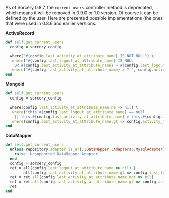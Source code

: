 As of Sorcery 0.8.7, the `current_users` controller method is deprecated, which means it will be removed in 0.9.0 or 1.0 version. Of course it can be defined by the user. Here are presented possible implementations (the ones that were used in 0.8.6 and earlier versions.

**ActiveRecord**
```ruby
def self.get_current_users
  config = sorcery_config

  where("#{config.last_activity_at_attribute_name} IS NOT NULL") \
  .where("#{config.last_logout_at_attribute_name} IS NULL 
    OR #{config.last_activity_at_attribute_name} > #{config.last_logout_at_attribute_name}") \
  .where("#{config.last_activity_at_attribute_name} > ? ", config.activity_timeout.seconds.ago.utc.to_s(:db))
end
```

**Mongoid**
```ruby
def self.get_current_users
  config = sorcery_config

  where(config.last_activity_at_attribute_name.ne => nil) \
  .where("this.#{config.last_logout_at_attribute_name} == null
    || this.#{config.last_activity_at_attribute_name} > this.#{config.last_logout_at_attribute_name}") \
  .where(config.last_activity_at_attribute_name.gt => config.activity_timeout.seconds.ago.utc).order_by([:_id,:asc])
end
```

**DataMapper**
```ruby
def self.get_current_users
  unless repository.adapter.is_a?(::DataMapper::Adapters::MysqlAdapter)
    raise 'Unsupported DataMapper Adapter'
  end
  config = sorcery_config
  ret = all(config.last_logout_at_attribute_name => nil) |
        all(config.last_activity_at_attribute_name.gt => config.last_logout_at_attribute_name)
  ret = ret.all(config.last_activity_at_attribute_name.not => nil)
  ret = ret.all(config.last_activity_at_attribute_name.gt => config.activity_timeout.seconds.ago.utc)
  ret
end
```